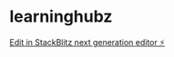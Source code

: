 # learninghubz

[Edit in StackBlitz next generation editor ⚡️](https://stackblitz.com/~/github.com/huseyinpoyraz/learninghubz)